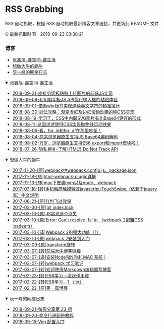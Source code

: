# RSS Grabbing
  RSS 自动抓取，根据 RSS 自动抓取最新博客文章链接，并更新此 README 文件

:alarm_clock: 最新抓取时间：2018-09-23 03:38:21

### 博客
- [张鑫旭-鑫空间-鑫生活](#张鑫旭-鑫空间-鑫生活)
- [想做大牛的蜗牛](#想做大牛的蜗牛)
- [阮一峰的网络日志](#阮一峰的网络日志)
    

<details open>
<summary id="张鑫旭-鑫空间-鑫生活">
  张鑫旭-鑫空间-鑫生活
</summary>

- [2018-09-21-直接剪切板粘贴上传图片的前端JS实现](https://www.zhangxinxu.com/wordpress/2018/09/ajax-upload-image-from-clipboard/)
- [2018-09-09-利用剪切板JS API优化输入框的粘贴体验](https://www.zhangxinxu.com/wordpress/2018/09/js-clipboard-api-paste-input/)
- [2018-09-01-借助wbr标签实现连续英文字符的精准换行](https://www.zhangxinxu.com/wordpress/2018/09/html-wbr-word-break/)
- [2018-08-30-妙法攻略：渐变虚框及边框滚动动画的纯CSS实现](https://www.zhangxinxu.com/wordpress/2018/08/css-gradient-dashed-border/)
- [2018-08-19-学习了，CSS中内联SVG图片有比Base64更好的形式](https://www.zhangxinxu.com/wordpress/2018/08/css-svg-background-image-base64-encode/)
- [2018-08-11-这回试试使用CSS实现抛物线运动效果](https://www.zhangxinxu.com/wordpress/2018/08/css-css3-%e6%8a%9b%e7%89%a9%e7%ba%bf%e5%8a%a8%e7%94%bb/)
- [2018-08-06-看，for..in和for..of在那里吵架！](https://www.zhangxinxu.com/wordpress/2018/08/for-in-es6-for-of/)
- [2018-08-04-原来浏览器原生支持JS Base64编码解码](https://www.zhangxinxu.com/wordpress/2018/08/js-base64-atob-btoa-encode-decode/)
- [2018-08-02-万岁，浏览器原生支持ES6 export和import模块啦！](https://www.zhangxinxu.com/wordpress/2018/08/browser-native-es6-export-import-module/)
- [2018-07-26-隐私相关-了解HTML5 Do Not Track API](https://www.zhangxinxu.com/wordpress/2018/07/navigator-do-not-track-api/)

</details>

    

<details open>
<summary id="想做大牛的蜗牛">
  想做大牛的蜗牛
</summary>

- [2017-11-20-[原]webpack中webpack.config.js、package.json](https://blog.csdn.net/xiaowoniuqiren/article/details/78580921)
- [2017-11-18-[转]html-webpack-plugin详解](https://blog.csdn.net/xiaowoniuqiren/article/details/78568739)
- [2017-11-13-[转]mac下安装nvm以及node、webpack](https://blog.csdn.net/xiaowoniuqiren/article/details/78516967)
- [2017-07-18-[转]手机触屏触摸特效javascript-TouchSwipe（依赖于jquery库）中文说明](https://blog.csdn.net/xiaowoniuqiren/article/details/75309893)
- [2017-06-21-[原]红包飞过效果](https://blog.csdn.net/xiaowoniuqiren/article/details/73551449)
- [2017-03-30-[原]git  index.lock](https://blog.csdn.net/xiaowoniuqiren/article/details/68484228)
- [2017-03-16-[原]JS实现逐个消失](https://blog.csdn.net/xiaowoniuqiren/article/details/62433112)
- [2017-03-10-[原]Error: Can't resolve 'fs' in （webpack 2配置CSS loadeers）](https://blog.csdn.net/xiaowoniuqiren/article/details/61203321)
- [2017-03-10-[译]Webpack 2的强大功能（1）](https://blog.csdn.net/xiaowoniuqiren/article/details/61203219)
- [2017-03-10-[原]webpack 2安装到入门](https://blog.csdn.net/xiaowoniuqiren/article/details/61194153)
- [2017-03-09-[原]transform旋转](https://blog.csdn.net/xiaowoniuqiren/article/details/60963845)
- [2017-03-07-[转]前端大牛博客链接](https://blog.csdn.net/xiaowoniuqiren/article/details/60765537)
- [2017-03-07-[译]安装Node和NPM( MAC 系统 )](https://blog.csdn.net/xiaowoniuqiren/article/details/60764977)
- [2017-03-07-[转]webpack  学习笔记](https://blog.csdn.net/xiaowoniuqiren/article/details/60754701)
- [2017-03-07-[转]欢迎使用Markdown编辑器写博客](https://blog.csdn.net/xiaowoniuqiren/article/details/60752651)
- [2017-02-23-[转]ES6学习－块状作用域](https://blog.csdn.net/xiaowoniuqiren/article/details/56671377)
- [2017-02-22-[转]ES6学习－1 （let）](https://blog.csdn.net/xiaowoniuqiren/article/details/56494517)
- [2017-02-22-[原]第一篇博客](https://blog.csdn.net/xiaowoniuqiren/article/details/56485630)

</details>

    

<details open>
<summary id="阮一峰的网络日志">
  阮一峰的网络日志
</summary>

- [2018-09-21-每周分享第 23 期](http://www.ruanyifeng.com/blog/2018/09/weekly-issue-23.html)
- [2018-09-20-命令行通配符教程](http://www.ruanyifeng.com/blog/2018/09/bash-wildcards.html)
- [2018-09-16-Vim 配置入门](http://www.ruanyifeng.com/blog/2018/09/vimrc.html)

</details>